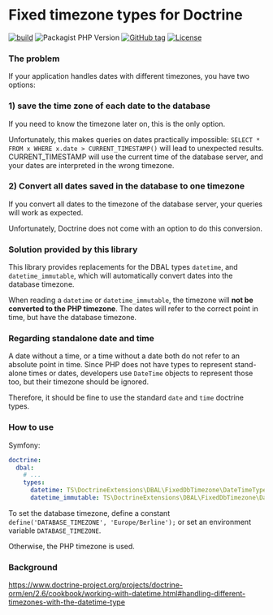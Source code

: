 Fixed timezone types for Doctrine 
=================================

[![build](https://github.com/timostamm/doctrine-fixed-timezone/workflows/CI/badge.svg)](https://github.com/timostamm/doctrine-fixed-timezone/actions?query=workflow:"CI")
![Packagist PHP Version](https://img.shields.io/packagist/dependency-v/timostamm/doctrine-fixed-timezone/php)
[![GitHub tag](https://img.shields.io/github/tag/timostamm/doctrine-fixed-timezone?include_prereleases=&sort=semver&color=blue)](https://github.com/timostamm/doctrine-fixed-timezone/releases/)
[![License](https://img.shields.io/badge/License-MIT-blue)](#license)


### The problem

If your application handles dates with different timezones, you 
have two options:


### 1) save the time zone of each date to the database

If you need to know the timezone later on, this is the only option. 

Unfortunately, this makes queries on dates practically impossible:
`SELECT * FROM x WHERE x.date > CURRENT_TIMESTAMP()` will lead to 
unexpected results. CURRENT_TIMESTAMP will use the current time of
the database server, and your dates are interpreted in the wrong 
timezone.


### 2) Convert all dates saved in the database to one timezone

If you convert all dates to the timezone of the database server, 
your queries will work as expected. 

Unfortunately, Doctrine does not come with an option to do this 
conversion. 


### Solution provided by this library

This library provides replacements for the DBAL types `datetime`, 
and `datetime_immutable`, which will automatically convert dates 
into the database timezone. 

When reading a `datetime` or `datetime_immutable`, the timezone 
will **not be converted to the PHP timezone**. The dates will refer 
to the correct point in time, but have the database timezone. 


### Regarding standalone date and time

A date without a time, or a time without a date both do not refer 
to an absolute point in time. Since PHP does not have types to 
represent stand-alone times or dates, developers use `DateTime` 
objects to represent those too, but their timezone should be ignored.

Therefore, it should be fine to use the standard `date` and `time` 
doctrine types. 


### How to use

Symfony:

```yaml
doctrine:
  dbal:
    # ...
    types:
      datetime: TS\DoctrineExtensions\DBAL\FixedDbTimezone\DateTimeType
      datetime_immutable: TS\DoctrineExtensions\DBAL\FixedDbTimezone\DateTimeImmutableType
```


To set the database timezone, define a constant 
`define('DATABASE_TIMEZONE', 'Europe/Berline');` or 
set an environment variable `DATABASE_TIMEZONE`.

Otherwise, the PHP timezone is used.


### Background

https://www.doctrine-project.org/projects/doctrine-orm/en/2.6/cookbook/working-with-datetime.html#handling-different-timezones-with-the-datetime-type
